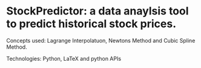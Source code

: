 # StockPredictor: a data anaylsis tool to predict historical stock prices.

Concepts used: Lagrange Interpolatuon, Newtons Method and Cubic Spline Method.

Technologies: Python, LaTeX and python APIs

